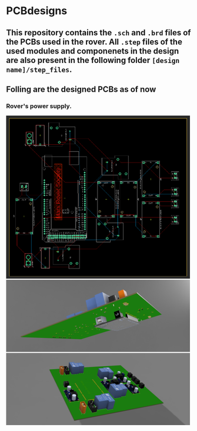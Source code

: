 # PCBdesigns

## This repository contains the `.sch` and `.brd` files of the PCBs used in the rover. All `.step` files of the used modules and componenets in the design are also present in the following folder  `[design name]/step_files`.

## Folling are the designed PCBs as of now

### Rover's power supply.
<img src="https://github.com/MaRS-IIITDM/PCBdesigns/blob/main/PowerSupply/pics/Rover%20Power%20Supply%20Board%20PCB%20Layout.PNG" alt="PCB layout" width="500"/>
<img src="https://github.com/MaRS-IIITDM/PCBdesigns/blob/main/PowerSupply/pics/3d_view2.png" alt="PCB layout" width="500"/>
<img src="https://github.com/MaRS-IIITDM/PCBdesigns/blob/main/PowerSupply/pics/3d_view3.png" alt="PCB layout" width="500"/>
